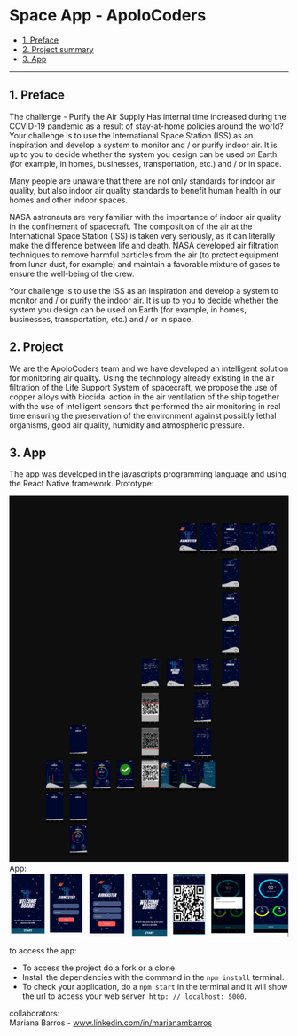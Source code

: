 # Space App -  ApoloCoders

* [1. Preface](#1)
* [2. Project summary](#2)
* [3. App](#3)

***
## 1. Preface 

The challenge - Purify the Air Supply
Has internal time increased during the COVID-19 pandemic as a result of stay-at-home policies around the world? Your challenge is to use the International Space Station (ISS) as an inspiration and develop a system to monitor and / or purify indoor air. It is up to you to decide whether the system you design can be used on Earth (for example, in homes, businesses, transportation, etc.) and / or in space.

Many people are unaware that there are not only standards for indoor air quality, but also indoor air quality standards to benefit human health in our homes and other indoor spaces.

NASA astronauts are very familiar with the importance of indoor air quality in the confinement of spacecraft. The composition of the air at the International Space Station (ISS) is taken very seriously, as it can literally make the difference between life and death. NASA developed air filtration techniques to remove harmful particles from the air (to protect equipment from lunar dust, for example) and maintain a favorable mixture of gases to ensure the well-being of the crew.

Your challenge is to use the ISS as an inspiration and develop a system to monitor and / or purify the indoor air. It is up to you to decide whether the system you design can be used on Earth (for example, in homes, businesses, transportation, etc.) and / or in space.

 ## 2. Project 

We are the ApoloCoders team and we have developed an intelligent solution for monitoring air quality.
Using the technology already existing in the air filtration of the Life Support System of spacecraft, we propose the use of copper alloys with biocidal action in the air ventilation of the ship together with the use of intelligent sensors that performed the air monitoring in real time ensuring the preservation of the environment against possibly lethal organisms, good air quality, humidity and atmospheric pressure.

## 3. App

The app was developed in the javascripts programming language and using the React Native framework.
Prototype:
<div>
    <img src="./assets/prototype.png" width="600">
</div>
App:
<div>
    <img src="./assets/app.png" width="600">
</div>


to access the app: 
   * To access the project do a fork or a clone.
   * Install the dependencies with the command in the `npm install` terminal.
   * To check your application, do a `npm start` in the terminal and it will show the url to access your web server` http: // localhost: 5000`.

collaborators:    
Mariana Barros - www.linkedin.com/in/marianambarros
